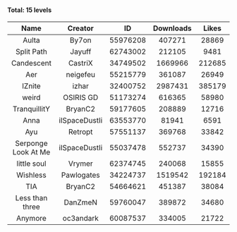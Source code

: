 #### Total: 15 levels

| Name | Creator | ID | Downloads | Likes |
|:---:|:---:|:---:|:---:|:---:|
| Aulta | By7on | 55976208 | 407271 | 28869
| Split Path | Jayuff | 62743002 | 212105 | 9481
| Candescent | CastriX | 34749502 | 1669966 | 212685
| Aer | neigefeu | 55215779 | 361087 | 26949
| IZnite | izhar | 32400752 | 2987431 | 385179
| weird | OSIRIS GD | 51173274 | 616365 | 58980
| TranquillitY | BryanC2 | 59177605 | 208889 | 12716
| Anna | iISpaceDustIi | 63553770 | 81941 | 6591
| Ayu | Retropt | 57551137 | 369768 | 33842
| Serponge Look At Me | iISpaceDustIi | 55037478 | 552737 | 34390
| little soul | Vrymer | 62374745 | 240068 | 15855
| Wishless | Pawlogates | 34224737 | 1519542 | 192184
|  TIA | BryanC2 | 54664621 | 451387 | 38084
| Less than three | DanZmeN | 59760047 | 389872 | 34680
| Anymore | oc3andark | 60087537 | 334005 | 21722
